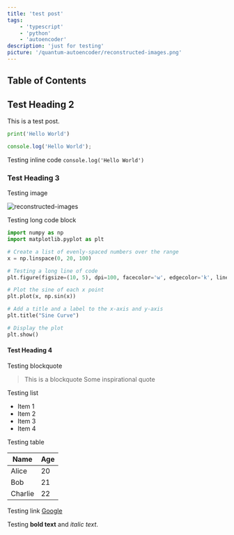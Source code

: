 ```yaml
---
title: 'test post'
tags:
    - 'typescript'
    - 'python'
    - 'autoencoder'
description: 'just for testing'
picture: '/quantum-autoencoder/reconstructed-images.png'
---
```


<script context="module">
    import {dev} from '$app/environment';
    
    metadata.published = dev;
    metadata.date = new Date();
</script>

## Table of Contents

## Test Heading 2

This is a test post.

```python
print('Hello World')
```

```typescript
console.log('Hello World');
```

Testing inline code `console.log('Hello World')`

### Test Heading 3

Testing image

![reconstructed-images](/quantum-autoencoder/reconstructed-images.png)

Testing long code block

```python
import numpy as np
import matplotlib.pyplot as plt

# Create a list of evenly-spaced numbers over the range
x = np.linspace(0, 20, 100)

# Testing a long line of code
plt.figure(figsize=(10, 5), dpi=100, facecolor='w', edgecolor='k', linewidth=2, frameon=True, tight_layout=True, constrained_layout=False, subplotpars=None, gridspec=None, figsize_inches=None, dpi_scale=None, clear=True, num=None)

# Plot the sine of each x point
plt.plot(x, np.sin(x))

# Add a title and a label to the x-axis and y-axis
plt.title("Sine Curve")

# Display the plot
plt.show()
```

#### Test Heading 4

Testing blockquote

> This is a blockquote
> Some inspirational quote

Testing list

-   Item 1
-   Item 2
-   Item 3
-   Item 4

Testing table

| Name    | Age |
| ------- | --- |
| Alice   | 20  |
| Bob     | 21  |
| Charlie | 22  |

Testing link [Google](https://www.google.com)

Testing **bold text** and _italic text_.
